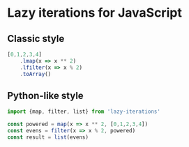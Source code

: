 # Lazy iterations for JavaScript

## Classic style
```js
[0,1,2,3,4]
    .lmap(x => x ** 2)
    .lfilter(x => x % 2)
    .toArray()
```

## Python-like style
```js
import {map, filter, list} from 'lazy-iterations'

const powered = map(x => x ** 2, [0,1,2,3,4])
const evens = filter(x => x % 2, powered)
const result = list(evens)
```
